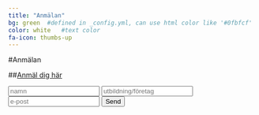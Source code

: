 ```yaml
---
title: "Anmälan"
bg: green  #defined in _config.yml, can use html color like '#0fbfcf'
color: white   #text color
fa-icon: thumbs-up
---
```


#Anmälan

##[Anmäl dig här](https://docs.google.com/forms/d/1LljdxnWI6FjMl1vpSQU_x_Ue2w_P_2tbTlMVY7olt14/viewform)

<form method="POST" action="//formspree.io/evelina.olsson@hiq.se">
    <input type="text" name="name" placeholder="namn">
    <input type="text" name="_replyto" placeholder="utbildning/företag">
    <input type="email" name="_replyto" placeholder="e-post">
    <input type="hidden" name="_subject" value="SmartNorrkoping sign up" />
    <input  type="submit" value="Send">
</form>